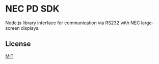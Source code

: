# NEC PD SDK

Node.js library interface for communication via RS232 with NEC large-screen displays.

## License

[MIT](LICENSE)
